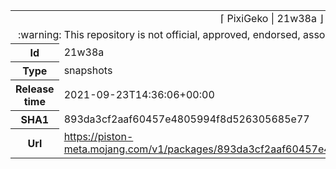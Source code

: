 <html><table>
<tr><td colspan="2" align="center"><img width="0" height="0"><br/>⌈ PixiGeko | 21w38a ⌋<br/><img width="0" height="0"></td></tr>
<tr><td colspan="2" align="center"><img width="0" height="0"><br/>
:warning: This repository is not official, approved, endorsed, associated or connected with Mojang :warning:
<br/><img width="0" height="0"></td></tr>
<tr><th>Id</th><td>21w38a</td></tr>
<tr><th>Type</th><td>snapshots</td></tr>
<tr><th>Release time</th><td>2021-09-23T14:36:06+00:00</td></tr>
<tr><th>SHA1</th><td>893da3cf2aaf60457e4805994f8d526305685e77</td></tr>
<tr><th>Url</th><td><a href="https://piston-meta.mojang.com/v1/packages/893da3cf2aaf60457e4805994f8d526305685e77/21w38a.json">https://piston-meta.mojang.com/v1/packages/893da3cf2aaf60457e4805994f8d526305685e77/21w38a.json</a></td></tr>